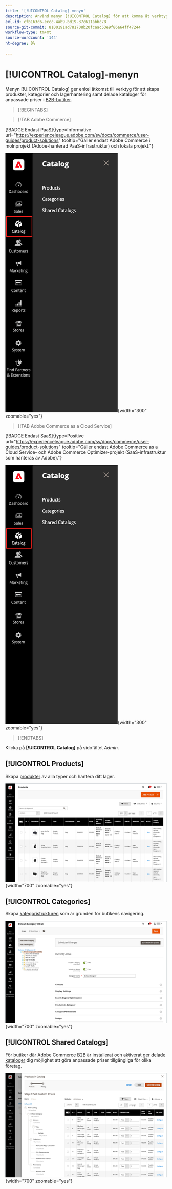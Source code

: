 ```yaml
---
title: '[!UICONTROL Catalog]-menyn'
description: Använd menyn [!UICONTROL Catalog] för att komma åt verktyg för att skapa produkter, kategorier och lagerhantering.
exl-id: cfb163d6-eccc-4ab9-bd19-37c611abbc78
source-git-commit: 8100191ad781708b20fcaac53e9f86a64ff47244
workflow-type: tm+mt
source-wordcount: '144'
ht-degree: 0%

---
```


# [!UICONTROL Catalog]-menyn

Menyn [!UICONTROL Catalog] ger enkel åtkomst till verktyg för att skapa produkter, kategorier och lagerhantering samt delade kataloger för anpassade priser i [B2B-butiker](https://experienceleague.adobe.com/docs/commerce-admin/b2b/introduction.html?lang=sv-SE).

>[!BEGINTABS]

>[!TAB Adobe Commerce]

[!BADGE Endast PaaS]{type=Informative url="https://experienceleague.adobe.com/sv/docs/commerce/user-guides/product-solutions" tooltip="Gäller endast Adobe Commerce i molnprojekt (Adobe-hanterad PaaS-infrastruktur) och lokala projekt."}

![Katalogmeny](./assets/admin-menu-catalog.png){width="300" zoomable="yes"}

>[!TAB Adobe Commerce as a Cloud Service]

[!BADGE Endast SaaS]{type=Positive url="https://experienceleague.adobe.com/sv/docs/commerce/user-guides/product-solutions" tooltip="Gäller endast Adobe Commerce as a Cloud Service- och Adobe Commerce Optimizer-projekt (SaaS-infrastruktur som hanteras av Adobe)."}

![Katalogmeny](./assets/admin-menu-catalog-accs.png){width="300" zoomable="yes"}

>[!ENDTABS]

Klicka på **[!UICONTROL Catalog]** på sidofältet _Admin_.

## [!UICONTROL Products]

Skapa [produkter](products-list.md) av alla typer och hantera ditt lager.

![Rutnät för produkter](./assets/products-grid.png){width="700" zoomable="yes"}

## [!UICONTROL Categories]

Skapa [kategoristrukturen](categories.md) som är grunden för butikens navigering.

![Kategoriarbetsyta](./assets/category-workspace.png){width="700" zoomable="yes"}

## [!UICONTROL Shared Catalogs]

För butiker där Adobe Commerce B2B är installerat och aktiverat ger [delade kataloger](https://experienceleague.adobe.com/docs/commerce-admin/b2b/shared-catalogs/catalog-shared.html?lang=sv-SE) dig möjlighet att göra anpassade priser tillgängliga för olika företag.

![Delade katalogprodukter](./assets/shared-catalog-setup.png){width="700" zoomable="yes"}
